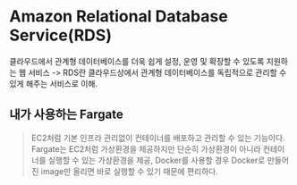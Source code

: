 # Amazon Relational Database Service(RDS)

클라우드에서 관계형 데이터베이스를 더욱 쉽게 설정, 운영 및 확장할 수 있도록 지원하는 웹 서비스
-> RDS란 클라우드상에서 관계형 데이터베이스를 독립적으로 관리할 수 있게 해주는 서비스로 이해.

## 내가 사용하는 Fargate

> EC2처럼 기본 인프라 관리없이 컨테이너를 배포하고 관리할 수 있는 기능이다. Fargate는 EC2처럼 가상환경을 제공하지만 단순히 가상환경이 아니라 컨테이너를 실행할 수 있는 가상환경을 제공, Docker를 사용할 경우 Docker로 만들어진 image만 올리면 바로 실행할 수 있기 때문에 편리하다.
